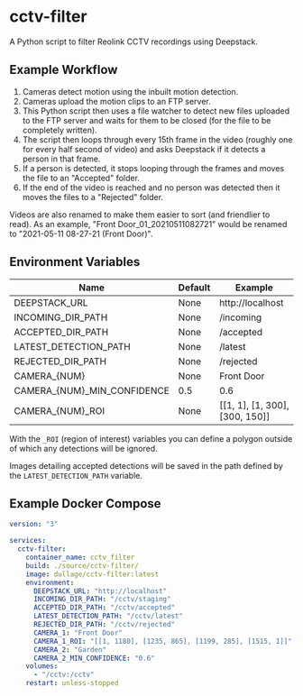 # cctv-filter

A Python script to filter Reolink CCTV recordings using Deepstack.

## Example Workflow

1. Cameras detect motion using the inbuilt motion detection.
2. Cameras upload the motion clips to an FTP server.
3. This Python script then uses a file watcher to detect new files uploaded to the FTP server and waits for them to be closed (for the file to be completely written).
4. The script then loops through every 15th frame in the video (roughly one for every half second of video) and asks Deepstack if it detects a person in that frame.
5. If a person is detected, it stops looping through the frames and moves the file to an "Accepted" folder.
6. If the end of the video is reached and no person was detected then it moves the files to a "Rejected" folder.

Videos are also renamed to make them easier to sort (and friendlier to read). As an example, "Front Door_01_20210511082721" would be renamed to "2021-05-11 08-27-21 (Front Door)".

## Environment Variables

| Name                          | Default | Example                        |
| ----------------------------- | ------- | ------------------------------ |
| DEEPSTACK_URL                 | None    | http://localhost               |
| INCOMING_DIR_PATH             | None    | /incoming                      |
| ACCEPTED_DIR_PATH             | None    | /accepted                      |
| LATEST_DETECTION_PATH         | None    | /latest                        |
| REJECTED_DIR_PATH             | None    | /rejected                      |
| CAMERA\_{NUM}                 | None    | Front Door                     |
| CAMERA\_{NUM}\_MIN_CONFIDENCE | 0.5     | 0.6                            |
| CAMERA\_{NUM}\_ROI            | None    | [[1, 1], [1, 300], [300, 150]] |

With the `_ROI` (region of interest) variables you can define a polygon outside of which any detections will be ignored.

Images detailing accepted detections will be saved in the path defined by the `LATEST_DETECTION_PATH` variable.

## Example Docker Compose
```yaml
version: "3"

services:
  cctv-filter:
    container_name: cctv_filter
    build: ./source/cctv-filter/
    image: dullage/cctv-filter:latest
    environment:
      DEEPSTACK_URL: "http://localhost"
      INCOMING_DIR_PATH: "/cctv/staging"
      ACCEPTED_DIR_PATH: "/cctv/accepted"
      LATEST_DETECTION_PATH: "/cctv/latest"
      REJECTED_DIR_PATH: "/cctv/rejected"
      CAMERA_1: "Front Door"
      CAMERA_1_ROI: "[[1, 1180], [1235, 865], [1199, 285], [1515, 1]]"
      CAMERA_2: "Garden"
      CAMERA_2_MIN_CONFIDENCE: "0.6"
    volumes:
      - "/cctv:/cctv"
    restart: unless-stopped
```
